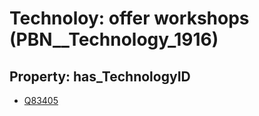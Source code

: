 # Technoloy: __offer workshops__ (PBN__Technology_1916)

## Property: has_TechnologyID

* [Q83405](Q83405)

